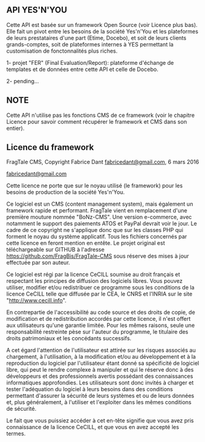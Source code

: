 API YES'N'YOU
-------------

Cette API est basée sur un framework Open Source (voir Licence plus bas).
Elle fait un pivot entre les besoins de la société Yes'n'You et les plateformes
de leurs prestataires d'une part (Etime, Docebo), et soit de leurs clients grands-comptes,
soit de plateformes internes à YES permettant la customisation de fonctonnalités plus riches.

1- projet "FER" (Final Evaluation/Report): plateforme d'échange de templates et de données
entre cette API et celle de Docebo.

2- pending...


NOTE
----

Cette API n'utilise pas les fonctions CMS de ce framework (voir le chapitre Licence
pour savoir comment récupérer le framework et CMS dans son entier).


Licence du framework
--------------------

FragTale CMS, Copyright Fabrice Dant <fabricedant@gmail.com>, 6 mars 2016

fabricedant@gmail.com

Cette licence ne porte que sur le noyau utilisé (le framework) pour les besoins
de production de la société Yes'n'You.

Ce logiciel est un CMS (content management system), mais également
un framework rapide et performant. FragTale vient en remplacement d'une première
mouture nommée "BoNz-CMS".
Une version e-commerce, avec notamment le support des paiements ATOS et PayPal
devrait voir le jour.
Le cadre de ce copyright ne s'applique donc que sur les classes PHP
qui forment le noyau du système applicatif.
Tous les fichiers concernés par cette licence en feront mention en entête.
Le projet original est téléchargeable sur GITHUB à l'adresse
https://github.com/FragBis/FragTale-CMS
sous réserve des mises à jour effectuée par son auteur.

Ce logiciel est régi par la licence CeCILL soumise au droit français et
respectant les principes de diffusion des logiciels libres. Vous pouvez
utiliser, modifier et/ou redistribuer ce programme sous les conditions
de la licence CeCILL telle que diffusée par le CEA, le CNRS et l'INRIA 
sur le site "http://www.cecill.info".

En contrepartie de l'accessibilité au code source et des droits de copie,
de modification et de redistribution accordés par cette licence, il n'est
offert aux utilisateurs qu'une garantie limitée.  Pour les mêmes raisons,
seule une responsabilité restreinte pèse sur l'auteur du programme,  le
titulaire des droits patrimoniaux et les concédants successifs.

A cet égard  l'attention de l'utilisateur est attirée sur les risques
associés au chargement,  à l'utilisation,  à la modification et/ou au
développement et à la reproduction du logiciel par l'utilisateur étant 
donné sa spécificité de logiciel libre, qui peut le rendre complexe à 
manipuler et qui le réserve donc à des développeurs et des professionnels
avertis possédant  des  connaissances  informatiques approfondies.  Les
utilisateurs sont donc invités à charger  et  tester  l'adéquation  du
logiciel à leurs besoins dans des conditions permettant d'assurer la
sécurité de leurs systèmes et ou de leurs données et, plus généralement, 
à l'utiliser et l'exploiter dans les mêmes conditions de sécurité. 

Le fait que vous puissiez accéder à cet en-tête signifie que vous avez 
pris connaissance de la licence CeCILL, et que vous en avez accepté les
termes.

